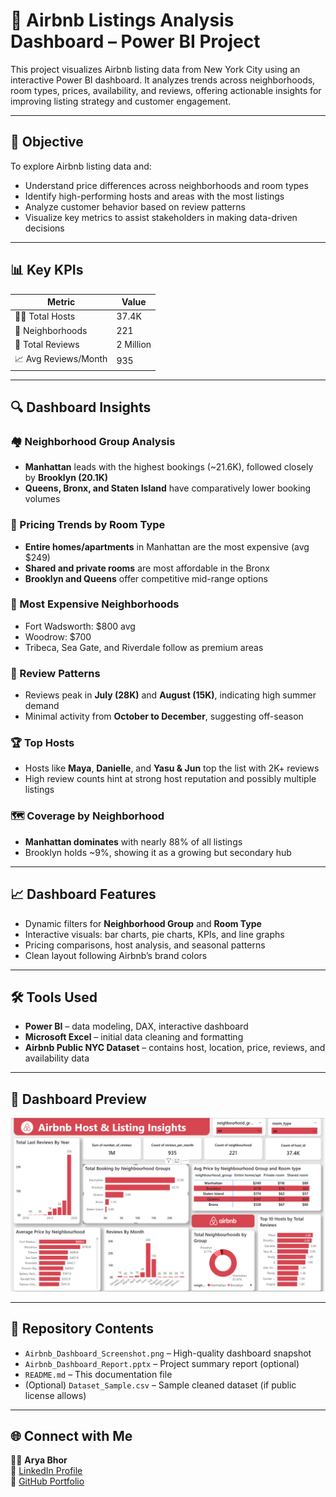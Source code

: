 # 🏡 Airbnb Listings Analysis Dashboard – Power BI Project

This project visualizes Airbnb listing data from New York City using an interactive Power BI dashboard. It analyzes trends across neighborhoods, room types, prices, availability, and reviews, offering actionable insights for improving listing strategy and customer engagement.

---

## 🎯 Objective
To explore Airbnb listing data and:
- Understand price differences across neighborhoods and room types
- Identify high-performing hosts and areas with the most listings
- Analyze customer behavior based on review patterns
- Visualize key metrics to assist stakeholders in making data-driven decisions

---

## 📊 Key KPIs
| Metric                  | Value     |
|-------------------------|-----------|
| 🧑‍💼 Total Hosts          | 37.4K     |
| 📍 Neighborhoods         | 221       |
| 💬 Total Reviews         | 2 Million |
| 📈 Avg Reviews/Month     | 935       |

---

## 🔍 Dashboard Insights

### 🏘️ Neighborhood Group Analysis
- **Manhattan** leads with the highest bookings (~21.6K), followed closely by **Brooklyn (20.1K)**
- **Queens, Bronx, and Staten Island** have comparatively lower booking volumes

### 💸 Pricing Trends by Room Type
- **Entire homes/apartments** in Manhattan are the most expensive (avg $249)
- **Shared and private rooms** are most affordable in the Bronx
- **Brooklyn and Queens** offer competitive mid-range options

### 📍 Most Expensive Neighborhoods
- Fort Wadsworth: $800 avg  
- Woodrow: $700  
- Tribeca, Sea Gate, and Riverdale follow as premium areas

### 📅 Review Patterns
- Reviews peak in **July (28K)** and **August (15K)**, indicating high summer demand
- Minimal activity from **October to December**, suggesting off-season

### 🏆 Top Hosts
- Hosts like **Maya**, **Danielle**, and **Yasu & Jun** top the list with 2K+ reviews
- High review counts hint at strong host reputation and possibly multiple listings

### 🗺️ Coverage by Neighborhood
- **Manhattan dominates** with nearly 88% of all listings
- Brooklyn holds ~9%, showing it as a growing but secondary hub

---

## 📈 Dashboard Features
- Dynamic filters for **Neighborhood Group** and **Room Type**
- Interactive visuals: bar charts, pie charts, KPIs, and line graphs
- Pricing comparisons, host analysis, and seasonal patterns
- Clean layout following Airbnb’s brand colors

---

## 🛠️ Tools Used
- **Power BI** – data modeling, DAX, interactive dashboard
- **Microsoft Excel** – initial data cleaning and formatting
- **Airbnb Public NYC Dataset** – contains host, location, price, reviews, and availability data

---

## 📸 Dashboard Preview

![Airbnb Dashboard Screenshot](airbnb_dashboard.png)

---

## 📂 Repository Contents
- `Airbnb_Dashboard_Screenshot.png` – High-quality dashboard snapshot  
- `Airbnb_Dashboard_Report.pptx` – Project summary report (optional)  
- `README.md` – This documentation file  
- (Optional) `Dataset_Sample.csv` – Sample cleaned dataset (if public license allows)

---

## 🌐 Connect with Me
👨‍💻 **Arya Bhor**  
🔗 [LinkedIn Profile](www.linkedin.com/in/aryabhor1001)  
💼 [GitHub Portfolio](https://github.com/arya10012)



